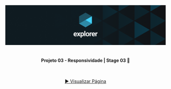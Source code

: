 <div align="center">
  <img alt="Logo Explorer" title="Explorer" src="./readme/Capa-Explorer.png">
</div>
<br>
<h4 align="center"> 
	 Projeto 03 - Responsividade | Stage 03 🚀 
</h4>
<br>
<div align="center">
  
  <a href="https://davif91.github.io/"> ▶️ Visualizar Página </a>
</div>
